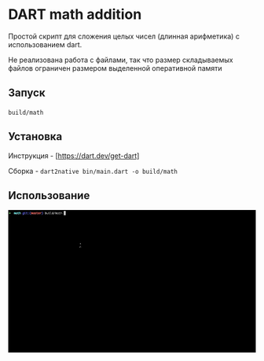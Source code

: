 # DART math addition

Простой скрипт для сложения целых чисел (длинная арифметика) с использованием dart.

Не реализована работа с файлами, так что размер складываемых файлов ограничен размером выделенной оперативной памяти

## Запуск

`build/math`

## Установка

Инструкция - [https://dart.dev/get-dart]

Сборка - `dart2native bin/main.dart -o build/math`

## Использование

![](additional/screen.gif)
